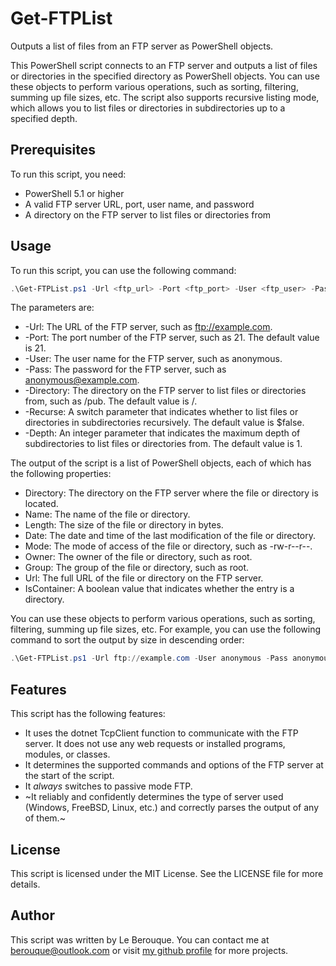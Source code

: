 # Get-FTPList

Outputs a list of files from an FTP server as PowerShell objects.

This PowerShell script connects to an FTP server and outputs a list of files or directories in the specified directory as PowerShell objects. You can use these objects to perform various operations, such as sorting, filtering, summing up file sizes, etc. The script also supports recursive listing mode, which allows you to list files or directories in subdirectories up to a specified depth.

## Prerequisites

To run this script, you need:

- PowerShell 5.1 or higher
- A valid FTP server URL, port, user name, and password
- A directory on the FTP server to list files or directories from


## Usage

To run this script, you can use the following command:

```powershell
.\Get-FTPList.ps1 -Url <ftp_url> -Port <ftp_port> -User <ftp_user> -Pass <ftp_pass> -Directory <ftp_directory> [-Recurse] [-Depth <depth>]
```

The parameters are:

- -Url: The URL of the FTP server, such as ftp://example.com.
- -Port: The port number of the FTP server, such as 21. The default value is 21.
- -User: The user name for the FTP server, such as anonymous.
- -Pass: The password for the FTP server, such as anonymous@example.com.
- -Directory: The directory on the FTP server to list files or directories from, such as /pub. The default value is /.
- -Recurse: A switch parameter that indicates whether to list files or directories in subdirectories recursively. The default value is $false.
- -Depth: An integer parameter that indicates the maximum depth of subdirectories to list files or directories from. The default value is 1.

The output of the script is a list of PowerShell objects, each of which has the following properties:

- Directory: The directory on the FTP server where the file or directory is located.
- Name: The name of the file or directory.
- Length: The size of the file or directory in bytes.
- Date: The date and time of the last modification of the file or directory.
- Mode: The mode of access of the file or directory, such as -rw-r--r--.
- Owner: The owner of the file or directory, such as root.
- Group: The group of the file or directory, such as root.
- Url: The full URL of the file or directory on the FTP server.
- IsContainer: A boolean value that indicates whether the entry is a directory.

You can use these objects to perform various operations, such as sorting, filtering, summing up file sizes, etc. For example, you can use the following command to sort the output by size in descending order:

```powershell
.\Get-FTPList.ps1 -Url ftp://example.com -User anonymous -Pass anonymous@example.com -Directory /pub | Sort-Object -Property Length -Descending
```

## Features
This script has the following features:

- It uses the dotnet TcpClient function to communicate with the FTP server. It does not use any web requests or installed programs, modules, or classes.
- It determines the supported commands and options of the FTP server at the start of the script.
- It *always* switches to passive mode FTP.
- ~It reliably and confidently determines the type of server used (Windows, FreeBSD, Linux, etc.) and correctly parses the output of any of them.~

## License
This script is licensed under the MIT License. See the LICENSE file for more details.

## Author
This script was written by Le Berouque. You can contact me at berouque@outlook.com or visit [my github profile](https://github.com/berouques) for more projects.

